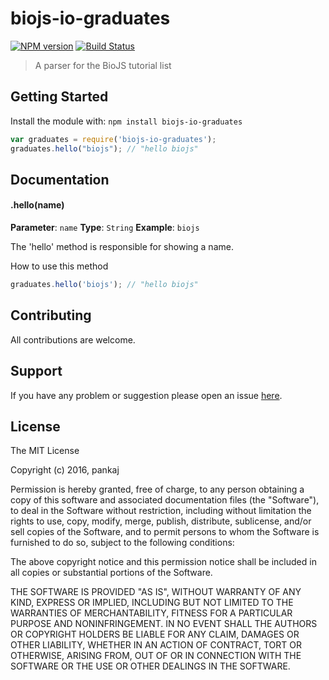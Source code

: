 # biojs-io-graduates

[![NPM version](http://img.shields.io/npm/v/biojs-io-graduates.svg)](https://www.npmjs.org/package/biojs-io-graduates) 
[![Build Status](https://secure.travis-ci.org/Pankaj-Baranwal/biojs-io-graduates.png?branch=master)](http://travis-ci.org/Pankaj-Baranwal/biojs-io-graduates) 

> A parser for the BioJS tutorial list

## Getting Started
Install the module with: `npm install biojs-io-graduates`

```javascript
var graduates = require('biojs-io-graduates');
graduates.hello("biojs"); // "hello biojs"
```

## Documentation

#### .hello(name)

**Parameter**: `name`
**Type**: `String`
**Example**: `biojs`

The 'hello' method is responsible for showing a name.

How to use this method

```javascript
graduates.hello('biojs'); // "hello biojs"
```

## Contributing

All contributions are welcome.

## Support

If you have any problem or suggestion please open an issue [here](https://github.com/Pankaj-Baranwal/biojs-io-graduates/issues).

## License 

The MIT License

Copyright (c) 2016, pankaj

Permission is hereby granted, free of charge, to any person
obtaining a copy of this software and associated documentation
files (the "Software"), to deal in the Software without
restriction, including without limitation the rights to use,
copy, modify, merge, publish, distribute, sublicense, and/or sell
copies of the Software, and to permit persons to whom the
Software is furnished to do so, subject to the following
conditions:

The above copyright notice and this permission notice shall be
included in all copies or substantial portions of the Software.

THE SOFTWARE IS PROVIDED "AS IS", WITHOUT WARRANTY OF ANY KIND,
EXPRESS OR IMPLIED, INCLUDING BUT NOT LIMITED TO THE WARRANTIES
OF MERCHANTABILITY, FITNESS FOR A PARTICULAR PURPOSE AND
NONINFRINGEMENT. IN NO EVENT SHALL THE AUTHORS OR COPYRIGHT
HOLDERS BE LIABLE FOR ANY CLAIM, DAMAGES OR OTHER LIABILITY,
WHETHER IN AN ACTION OF CONTRACT, TORT OR OTHERWISE, ARISING
FROM, OUT OF OR IN CONNECTION WITH THE SOFTWARE OR THE USE OR
OTHER DEALINGS IN THE SOFTWARE.
